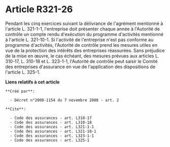 # Article R321-26

Pendant les cinq exercices suivant la délivrance de l'agrément mentionné à l'article L. 321-1-1, l'entreprise doit présenter
chaque année à l'Autorité de contrôle un compte rendu d'exécution du programme d'activités mentionné à l'article L. 321-10-1.
Si l'activité de l'entreprise n'est pas conforme au programme d'activités, l'Autorité de contrôle prend les mesures utiles en
vue de la protection des intérêts des entreprises réassurées. Sans préjudice de la mise en œuvre, le cas échéant, des mesures
prévues aux articles L. 310-17, L. 310-18 et L. 323-1-1, l'Autorité de contrôle peut saisir le Comité des entreprises
d'assurance en vue de l'application des dispositions de l'article L. 325-1.

**Liens relatifs à cet article**

	**Créé par**:

	  - Décret n°2008-1154 du 7 novembre 2008 - art. 2

	**Cite**:

	  - Code des assurances - art. L310-17
	  - Code des assurances - art. L310-18
	  - Code des assurances - art. L321-1-1
	  - Code des assurances - art. L321-10-1
	  - Code des assurances - art. L323-1-1
	  - Code des assurances - art. L325-1
